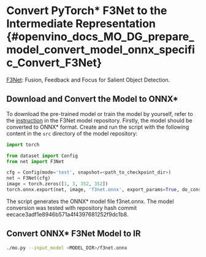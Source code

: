# Convert PyTorch* F3Net to the Intermediate Representation {#openvino_docs_MO_DG_prepare_model_convert_model_onnx_specific_Convert_F3Net}

[F3Net](https://github.com/weijun88/F3Net): Fusion, Feedback and Focus for Salient Object Detection.

## Download and Convert the Model to ONNX*

To download the pre-trained model or train the model by yourself, refer to the 
[instruction](https://github.com/weijun88/F3Net/blob/master/README.md) in the F3Net model repository. Firstly, 
the model should be converted to ONNX\* format. Create and run the script with the following content in the `src` 
directory of the model repository:
```python
import torch

from dataset import Config
from net import F3Net

cfg = Config(mode='test', snapshot=<path_to_checkpoint_dir>)
net = F3Net(cfg)
image = torch.zeros([1, 3, 352, 352])
torch.onnx.export(net, image, 'f3net.onnx', export_params=True, do_constant_folding=True, opset_version=11)
```
The script generates the ONNX* model file f3net.onnx. The model conversion was tested with repository hash commit eecace3adf1e8946b571a4f4397681252f9dc1b8.

## Convert ONNX* F3Net Model to IR

```sh
./mo.py --input_model <MODEL_DIR>/f3net.onnx
```
